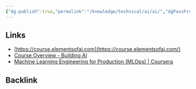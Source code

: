```yaml
---
{"dg-publish":true,"permalink":"/knowledge/technical/ai/ai/","dgPassFrontmatter":true}
---
```


## Links
- [https://course.elementsofai.com](https://course.elementsofai.com/)
- [Course Overview - Building AI](https://buildingai.elementsofai.com/)
- [Machine Learning Engineering for Production (MLOps) | Coursera](https://www.coursera.org/specializations/machine-learning-engineering-for-production-mlops)
## Backlink




